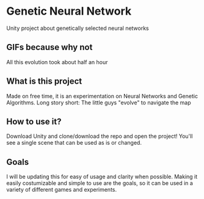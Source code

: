 # Genetic Neural Network
Unity project about genetically selected neural networks
## GIFs because why not

All this evolution took about half an hour
## What is this project
Made on free time, it is an experimentation on Neural Networks and Genetic Algorithms. Long story short: The little guys "evolve" to navigate the map
## How to use it?
Download Unity and clone/download the repo and open the project! You'll see a single scene that can be used as is or changed. 
## Goals
I will be updating this for easy of usage and clarity when possible. Making it easily costumizable and simple to use are the goals, so it can be used in a variety of different games and experiments.
